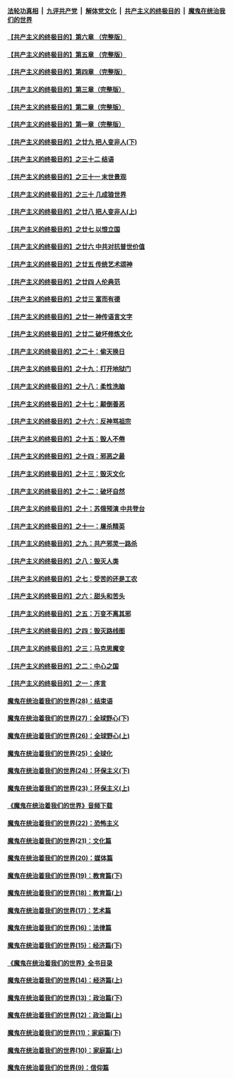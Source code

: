 ####  [法轮功真相](../../../../basic/blob/master/README.md?t=09060100) &nbsp;|&nbsp; [九评共产党](../../../../9ping.md/blob/master/README.md?t=09060100) &nbsp;|&nbsp; [解体党文化](../../../../jtdwh.md/blob/master/README.md?t=09060100)  &nbsp;|&nbsp; [共产主义的终极目的](../../../../gczydzjmd.md/blob/master/README.md?t=09060100) &nbsp;|&nbsp; [魔鬼在统治我们的世界](../../../../mgztzwmdsj.md/blob/master/README.md?t=09060100) 

#### [【共产主义的终极目的】第六章 （完整版）](../pages/nsc422/n11428913.md?t=09060100) 

#### [【共产主义的终极目的】第五章 （完整版）](../pages/nsc422/n11428912.md?t=09060100) 

#### [【共产主义的终极目的】第四章 （完整版）](../pages/nsc422/n11428907.md?t=09060100) 

#### [【共产主义的终极目的】第三章（完整版）](../pages/nsc422/n11428848.md?t=09060100) 

#### [【共产主义的终极目的】第二章（完整版）](../pages/nsc422/n11428831.md?t=09060100) 

#### [【共产主义的终极目的】第一章（完整版）](../pages/nsc422/n11417651.md?t=09060100) 

#### [【共产主义的终极目的】之廿九 把人变非人(下)](../pages/nsc422/n11344140.md?t=09060100) 

#### [【共产主义的终极目的】之三十二 结语](../pages/nsc422/n11360535.md?t=09060100) 

#### [【共产主义的终极目的】之三十一 末世景观](../pages/nsc422/n11351129.md?t=09060100) 

#### [【共产主义的终极目的】之三十 几成狼世界](../pages/nsc422/n11348280.md?t=09060100) 

#### [【共产主义的终极目的】之廿八 把人变非人(上)](../pages/nsc422/n11340492.md?t=09060100) 

#### [【共产主义的终极目的】之廿七 以恨立国](../pages/nsc422/n11336944.md?t=09060100) 

#### [【共产主义的终极目的】之廿六 中共对抗普世价值](../pages/nsc422/n11324785.md?t=09060100) 

#### [【共产主义的终极目的】之廿五 传统艺术颂神](../pages/nsc422/n11296396.md?t=09060100) 

#### [【共产主义的终极目的】之廿四 人伦典范](../pages/nsc422/n11296397.md?t=09060100) 

#### [【共产主义的终极目的】之廿三 富而有德](../pages/nsc422/n11283598.md?t=09060100) 

#### [【共产主义的终极目的】之廿一 神传语言文字](../pages/nsc422/n11263265.md?t=09060100) 

#### [【共产主义的终极目的】之廿二 破坏修炼文化](../pages/nsc422/n11245728.md?t=09060100) 

#### [【共产主义的终极目的】之二十：偷天换日](../pages/nsc422/n11238846.md?t=09060100) 

#### [【共产主义的终极目的】之十九：打开地狱门](../pages/nsc422/n11206376.md?t=09060100) 

#### [【共产主义的终极目的】之十八：柔性洗脑](../pages/nsc422/n11199994.md?t=09060100) 

#### [【共产主义的终极目的】之十七：颠倒善恶](../pages/nsc422/n11179782.md?t=09060100) 

#### [【共产主义的终极目的】之十六：反神骂祖宗](../pages/nsc422/n11166798.md?t=09060100) 

#### [【共产主义的终极目的】之十五：毁人不倦](../pages/nsc422/n11166792.md?t=09060100) 

#### [【共产主义的终极目的】之十四：邪恶之最](../pages/nsc422/n11150249.md?t=09060100) 

#### [【共产主义的终极目的】之十三：毁灭文化](../pages/nsc422/n11135227.md?t=09060100) 

#### [【共产主义的终极目的】之十二：破坏自然](../pages/nsc422/n11135214.md?t=09060100) 

#### [【共产主义的终极目的】之十：苏俄预演 中共登台](../pages/nsc422/n11118424.md?t=09060100) 

#### [【共产主义的终极目的】之十一：屠杀精英](../pages/nsc422/n11118442.md?t=09060100) 

#### [【共产主义的终极目的】之九：共产邪灵一路杀](../pages/nsc422/n11114139.md?t=09060100) 

#### [【共产主义的终极目的】之八：毁灭人类](../pages/nsc422/n11108503.md?t=09060100) 

#### [【共产主义的终极目的】之七：受苦的还是工农](../pages/nsc422/n11101809.md?t=09060100) 

#### [【共产主义的终极目的】之六：甜头和苦头](../pages/nsc422/n11096971.md?t=09060100) 

#### [【共产主义的终极目的】之五：万变不离其邪](../pages/nsc422/n11091285.md?t=09060100) 

#### [【共产主义的终极目的】之四：毁灭路线图](../pages/nsc422/n11086284.md?t=09060100) 

#### [【共产主义的终极目的】之三：马克思魔变](../pages/nsc422/n11061941.md?t=09060100) 

#### [【共产主义的终极目的】之二：中心之国](../pages/nsc422/n11047728.md?t=09060100) 

#### [【共产主义的终极目的】之一：序言](../pages/nsc422/n11086077.md?t=09060100) 

#### [魔鬼在统治着我们的世界(28)：结束语](../pages/nsc422/n10936246.md?t=09060100) 

#### [魔鬼在统治着我们的世界(27)：全球野心(下)](../pages/nsc422/n10928319.md?t=09060100) 

#### [魔鬼在统治着我们的世界(26)：全球野心(上)](../pages/nsc422/n10900318.md?t=09060100) 

#### [魔鬼在统治着我们的世界(25)：全球化](../pages/nsc422/n10788205.md?t=09060100) 

#### [魔鬼在统治着我们的世界(24)：环保主义(下)](../pages/nsc422/n10695307.md?t=09060100) 

#### [魔鬼在统治着我们的世界(23)：环保主义(上)](../pages/nsc422/n10688613.md?t=09060100) 

#### [《魔鬼在统治着我们的世界》音频下载](../pages/nsc422/n10635553.md?t=09060100) 

#### [魔鬼在统治着我们的世界(22)：恐怖主义](../pages/nsc422/n10614727.md?t=09060100) 

#### [魔鬼在统治着我们的世界(21)：文化篇](../pages/nsc422/n10597706.md?t=09060100) 

#### [魔鬼在统治着我们的世界(20)：媒体篇](../pages/nsc422/n10586579.md?t=09060100) 

#### [魔鬼在统治着我们的世界(19)：教育篇(下)](../pages/nsc422/n10564808.md?t=09060100) 

#### [魔鬼在统治着我们的世界(18)：教育篇(上)](../pages/nsc422/n10526970.md?t=09060100) 

#### [魔鬼在统治着我们的世界(17)：艺术篇](../pages/nsc422/n10499093.md?t=09060100) 

#### [魔鬼在统治着我们的世界(16)：法律篇](../pages/nsc422/n10485969.md?t=09060100) 

#### [魔鬼在统治着我们的世界(15)：经济篇(下)](../pages/nsc422/n10469975.md?t=09060100) 

#### [《魔鬼在统治着我们的世界》全书目录](../pages/nsc422/n10464261.md?t=09060100) 

#### [魔鬼在统治着我们的世界(14)：经济篇(上)](../pages/nsc422/n10457370.md?t=09060100) 

#### [魔鬼在统治着我们的世界(13)：政治篇(下)](../pages/nsc422/n10448270.md?t=09060100) 

#### [魔鬼在统治着我们的世界(12)：政治篇(上)](../pages/nsc422/n10444576.md?t=09060100) 

#### [魔鬼在统治着我们的世界(11)：家庭篇(下)](../pages/nsc422/n10440961.md?t=09060100) 

#### [魔鬼在统治着我们的世界(10)：家庭篇(上)](../pages/nsc422/n10435448.md?t=09060100) 

#### [魔鬼在统治着我们的世界(9)：信仰篇](../pages/nsc422/n10432159.md?t=09060100) 

